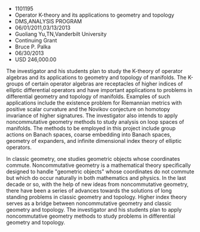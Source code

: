 
* 1101195
* Operator K-theory and its applications to geometry and topology
* DMS,ANALYSIS PROGRAM
* 06/01/2011,03/13/2013
* Guoliang Yu,TN,Vanderbilt University
* Continuing Grant
* Bruce P. Palka
* 06/30/2013
* USD 246,000.00

The investigator and his students plan to study the K-theory of operator
algebras and its applications to geometry and topology of manifolds. The
K-groups of certain operator algebras are receptacles of higher indices of
elliptic differential operators and have important applications to problems in
differential geometry and topology of manifolds. Examples of such applications
include the existence problem for Riemannian metrics with positive scalar
curvature and the Novikov conjecture on homotopy invariance of higher
signatures. The investigator also intends to apply noncommutative geometry
methods to study analysis on loop spaces of manifolds. The methods to be
employed in this project include group actions on Banach spaces, coarse
embedding into Banach spaces, geometry of expanders, and infinite dimensional
index theory of elliptic operators.

In classic geometry, one studies geometric objects whose coordinates commute.
Noncommutative geometry is a mathematical theory specifically designed to handle
"geometric objects" whose coordinates do not commute but which do occur
naturally in both mathematics and physics. In the last decade or so, with the
help of new ideas from noncommutative geometry, there have been a series of
advances towards the solutions of long standing problems in classic geometry and
topology. Higher index theory serves as a bridge between noncommutative geometry
and classic geometry and topology. The investigator and his students plan to
apply noncommutative geometry methods to study problems in differential geometry
and topology.
